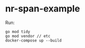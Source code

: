 # nr-span-example

Run:
```shell script
go mod tidy
go mod vendor // etc
docker-compose up --build
```

